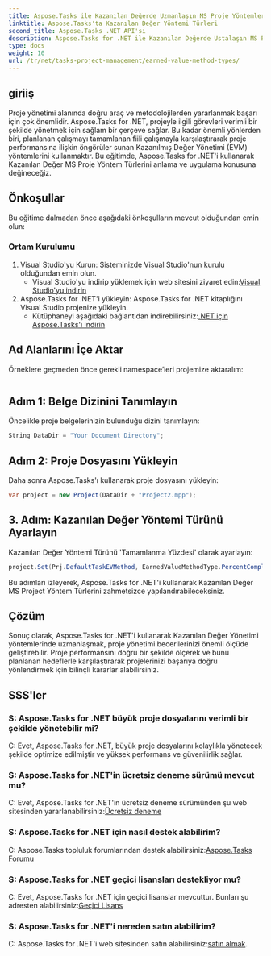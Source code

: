 ```yaml
---
title: Aspose.Tasks ile Kazanılan Değerde Uzmanlaşın MS Proje Yöntemleri
linktitle: Aspose.Tasks'ta Kazanılan Değer Yöntemi Türleri
second_title: Aspose.Tasks .NET API'si
description: Aspose.Tasks for .NET ile Kazanılan Değerde Ustalaşın MS Project Yöntem Türleri. Proje yönetimi verimliliğini zahmetsizce artırın.
type: docs
weight: 10
url: /tr/net/tasks-project-management/earned-value-method-types/
---
```

## giriiş
Proje yönetimi alanında doğru araç ve metodolojilerden yararlanmak başarı için çok önemlidir. Aspose.Tasks for .NET, projeyle ilgili görevleri verimli bir şekilde yönetmek için sağlam bir çerçeve sağlar. Bu kadar önemli yönlerden biri, planlanan çalışmayı tamamlanan fiili çalışmayla karşılaştırarak proje performansına ilişkin öngörüler sunan Kazanılmış Değer Yönetimi (EVM) yöntemlerini kullanmaktır. Bu eğitimde, Aspose.Tasks for .NET'i kullanarak Kazanılan Değer MS Proje Yöntem Türlerini anlama ve uygulama konusuna değineceğiz.
## Önkoşullar
Bu eğitime dalmadan önce aşağıdaki önkoşulların mevcut olduğundan emin olun:
### Ortam Kurulumu
1. Visual Studio'yu Kurun: Sisteminizde Visual Studio'nun kurulu olduğundan emin olun.
   -  Visual Studio'yu indirip yüklemek için web sitesini ziyaret edin:[Visual Studio'yu indirin](https://visualstudio.microsoft.com/downloads/)
2. Aspose.Tasks for .NET'i yükleyin: Aspose.Tasks for .NET kitaplığını Visual Studio projenize yükleyin.
   -  Kütüphaneyi aşağıdaki bağlantıdan indirebilirsiniz:[.NET için Aspose.Tasks'ı indirin](https://releases.aspose.com/tasks/net/)

## Ad Alanlarını İçe Aktar
Örneklere geçmeden önce gerekli namespace’leri projemize aktaralım:
```csharp

```

## Adım 1: Belge Dizinini Tanımlayın
Öncelikle proje belgelerinizin bulunduğu dizini tanımlayın:
```csharp
String DataDir = "Your Document Directory";
```
## Adım 2: Proje Dosyasını Yükleyin
Daha sonra Aspose.Tasks'ı kullanarak proje dosyasını yükleyin:
```csharp
var project = new Project(DataDir + "Project2.mpp");
```
## 3. Adım: Kazanılan Değer Yöntemi Türünü Ayarlayın
Kazanılan Değer Yöntemi Türünü 'Tamamlanma Yüzdesi' olarak ayarlayın:
```csharp
project.Set(Prj.DefaultTaskEVMethod, EarnedValueMethodType.PercentComplete);
```
Bu adımları izleyerek, Aspose.Tasks for .NET'i kullanarak Kazanılan Değer MS Project Yöntem Türlerini zahmetsizce yapılandırabileceksiniz.

## Çözüm
Sonuç olarak, Aspose.Tasks for .NET'i kullanarak Kazanılan Değer Yönetimi yöntemlerinde uzmanlaşmak, proje yönetimi becerilerinizi önemli ölçüde geliştirebilir. Proje performansını doğru bir şekilde ölçerek ve bunu planlanan hedeflerle karşılaştırarak projelerinizi başarıya doğru yönlendirmek için bilinçli kararlar alabilirsiniz.
## SSS'ler
### S: Aspose.Tasks for .NET büyük proje dosyalarını verimli bir şekilde yönetebilir mi?
C: Evet, Aspose.Tasks for .NET, büyük proje dosyalarını kolaylıkla yönetecek şekilde optimize edilmiştir ve yüksek performans ve güvenilirlik sağlar.
### S: Aspose.Tasks for .NET'in ücretsiz deneme sürümü mevcut mu?
C: Evet, Aspose.Tasks for .NET'in ücretsiz deneme sürümünden şu web sitesinden yararlanabilirsiniz:[Ücretsiz deneme](https://releases.aspose.com/)
### S: Aspose.Tasks for .NET için nasıl destek alabilirim?
 C: Aspose.Tasks topluluk forumlarından destek alabilirsiniz:[Aspose.Tasks Forumu](https://forum.aspose.com/c/tasks/15)
### S: Aspose.Tasks for .NET geçici lisansları destekliyor mu?
 C: Evet, Aspose.Tasks for .NET için geçici lisanslar mevcuttur. Bunları şu adresten alabilirsiniz:[Geçici Lisans](https://purchase.aspose.com/temporary-license/)
### S: Aspose.Tasks for .NET'i nereden satın alabilirim?
 C: Aspose.Tasks for .NET'i web sitesinden satın alabilirsiniz:[satın almak](https://purchase.aspose.com/buy).